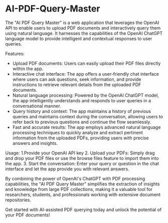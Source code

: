 # AI-PDF-Query-Master

The "AI PDF Query Master" is a web application that leverages the OpenAI API to enable users to upload PDF documents and interactively query them using natural language. It harnesses the capabilities of the OpenAI ChatGPT language model to provide intelligent and contextual responses to user queries.

Features:
- Upload PDF documents: Users can easily upload their PDF files directly within the app.
- Interactive chat interface: The app offers a user-friendly chat interface where users can ask questions, seek information, and provide instructions to retrieve relevant details from the uploaded PDF documents.
- Natural language processing: Powered by the OpenAI ChatGPT model, the app intelligently understands and responds to user queries in a conversational manner.
- Query history and context: The app maintains a history of previous queries and maintains context during the conversation, allowing users to refer back to previous questions and continue the flow seamlessly.
- Fast and accurate results: The app employs advanced natural language processing techniques to quickly analyze and extract pertinent information from the uploaded PDFs, providing users with precise answers and insights.

Usage:
1.Provide your OpenAI API key
2. Upload your PDFs: Simply drag and drop your PDF files or use the browse files feature to import them into the app.
3. Start the conversation: Enter your query or question in the chat interface and let the app provide you with relevant answers.


By combining the power of OpenAI's ChatGPT with PDF processing capabilities, the "AI PDF Query Master" simplifies the extraction of insights and knowledge from large PDF collections, making it a valuable tool for researchers, students, and professionals working with extensive document repositories.

Get started with AI-assisted PDF querying today and unlock the potential of your PDF documents!

